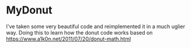 # MyDonut
I've taken some very beautiful code and reimplemented it in a much uglier way.
Doing this to learn how the donut code works based on https://www.a1k0n.net/2011/07/20/donut-math.html
